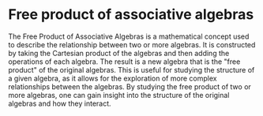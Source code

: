 # Free product of associative algebras

The Free Product of Associative Algebras is a mathematical concept used to describe the relationship between two or more algebras. It is constructed by taking the Cartesian product of the algebras and then adding the operations of each algebra. The result is a new algebra that is the "free product" of the original algebras. This is useful for studying the structure of a given algebra, as it allows for the exploration of more complex relationships between the algebras. By studying the free product of two or more algebras, one can gain insight into the structure of the original algebras and how they interact.
